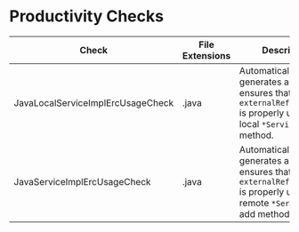# Productivity Checks

Check | File Extensions | Description
----- | --------------- | -----------
JavaLocalServiceImplErcUsageCheck | .java | Automatically generates and ensures that `externalReferenceCode` is properly used in local `*ServiceImpl` add method. |
JavaServiceImplErcUsageCheck | .java | Automatically generates and ensures that `externalReferenceCode` is properly used in remote `*ServiceImpl` add method. |